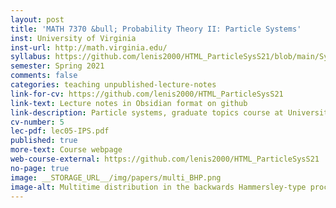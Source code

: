 ```yaml
---
layout: post
title: 'MATH 7370 &bull; Probability Theory II: Particle Systems'
inst: University of Virginia
inst-url: http://math.virginia.edu/
syllabus: https://github.com/lenis2000/HTML_ParticleSysS21/blob/main/Syllabus.md
semester: Spring 2021
comments: false
categories: teaching unpublished-lecture-notes
link-for-cv: https://github.com/lenis2000/HTML_ParticleSysS21
link-text: Lecture notes in Obsidian format on github
link-description: Particle systems, graduate topics course at University of Virginia, Spring 2021
cv-number: 5
lec-pdf: lec05-IPS.pdf
published: true
more-text: Course webpage
web-course-external: https://github.com/lenis2000/HTML_ParticleSysS21
no-page: true
image: __STORAGE_URL__/img/papers/multi_BHP.png
image-alt: Multitime distribution in the backwards Hammersley-type process
---
```

